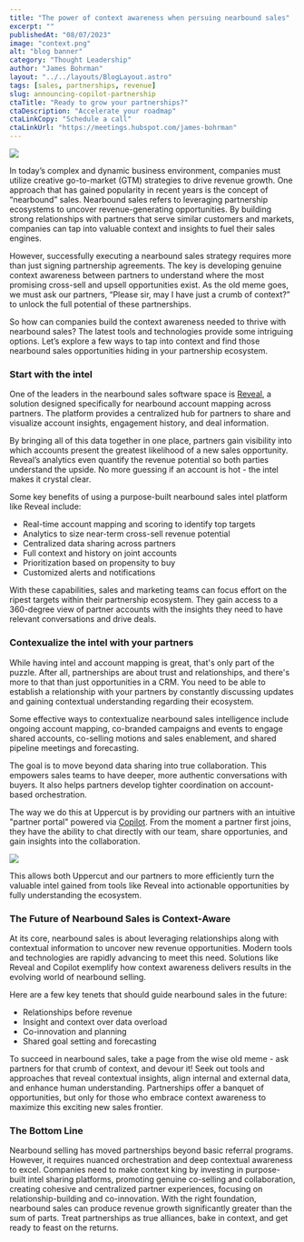 ```yaml
---
title: "The power of context awareness when persuing nearbound sales"
excerpt: ""
publishedAt: "08/07/2023"
image: "context.png"
alt: "blog banner"
category: "Thought Leadership"
author: "James Bohrman"
layout: "../../layouts/BlogLayout.astro"
tags: [sales, partnerships, revenue]
slug: announcing-copilot-partnership
ctaTitle: "Ready to grow your partnerships?"
ctaDescription: "Accelerate your roadmap"
ctaLinkCopy: "Schedule a call"
ctaLinkUrl: "https://meetings.hubspot.com/james-bohrman"
---
```


![](../context.png)

In today’s complex and dynamic business environment, companies must utilize creative go-to-market (GTM) strategies to drive revenue growth. One approach that has gained popularity in recent years is the concept of “nearbound” sales. Nearbound sales refers to leveraging partnership ecosystems to uncover revenue-generating opportunities. By building strong relationships with partners that serve similar customers and markets, companies can tap into valuable context and insights to fuel their sales engines.

However, successfully executing a nearbound sales strategy requires more than just signing partnership agreements. The key is developing genuine context awareness between partners to understand where the most promising cross-sell and upsell opportunities exist. As the old meme goes, we must ask our partners, “Please sir, may I have just a crumb of context?” to unlock the full potential of these partnerships.

So how can companies build the context awareness needed to thrive with nearbound sales? The latest tools and technologies provide some intriguing options. Let’s explore a few ways to tap into context and find those nearbound sales opportunities hiding in your partnership ecosystem.

### Start with the intel

One of the leaders in the nearbound sales software space is [Reveal](https://www.reveal.co), a solution designed specifically for nearbound account mapping across partners. The platform provides a centralized hub for partners to share and visualize account insights, engagement history, and deal information.

By bringing all of this data together in one place, partners gain visibility into which accounts present the greatest likelihood of a new sales opportunity. Reveal’s analytics even quantify the revenue potential so both parties understand the upside. No more guessing if an account is hot - the intel makes it crystal clear.

Some key benefits of using a purpose-built nearbound sales intel platform like Reveal include:

- Real-time account mapping and scoring to identify top targets
- Analytics to size near-term cross-sell revenue potential
- Centralized data sharing across partners
- Full context and history on joint accounts
- Prioritization based on propensity to buy
- Customized alerts and notifications

With these capabilities, sales and marketing teams can focus effort on the ripest targets within their partnership ecosystem. They gain access to a 360-degree view of partner accounts with the insights they need to have relevant conversations and drive deals.

### Contexualize the intel with your partners

While having intel and account mapping is great, that's only part of the puzzle. After all, partnerships are about trust and relationships, and there's more to that than just opportunities in a CRM. You need to be able to establish a relationship with your partners by constantly discussing updates and gaining contextual understanding regarding their ecosystem.

Some effective ways to contextualize nearbound sales intelligence include ongoing account mapping, co-branded campaigns and events to engage shared accounts, co-selling motions and sales enablement, and shared pipeline meetings and forecasting. 

The goal is to move beyond data sharing into true collaboration. This empowers sales teams to have deeper, more authentic conversations with buyers. It also helps partners develop tighter coordination on account-based orchestration.

The way we do this at Uppercut is by providing our partners with an intuitive "partner portal" powered via [Copilot](https://www.tryuppercut.com/blog/announcing-copilot-partnership). From the moment a partner first joins, they have the ability to chat directly with our team, share opportunies, and gain insights into the collaboration. 

![](../portal.png)

This allows both Uppercut and our partners to more efficiently turn the valuable intel gained from tools like Reveal into actionable opportunities by fully understanding the ecosystem. 

### The Future of Nearbound Sales is Context-Aware

At its core, nearbound sales is about leveraging relationships along with contextual information to uncover new revenue opportunities. Modern tools and technologies are rapidly advancing to meet this need. Solutions like Reveal and Copilot exemplify how context awareness delivers results in the evolving world of nearbound selling.

Here are a few key tenets that should guide nearbound sales in the future:

- Relationships before revenue
- Insight and context over data overload
- Co-innovation and planning
- Shared goal setting and forecasting

To succeed in nearbound sales, take a page from the wise old meme - ask partners for that crumb of context, and devour it! Seek out tools and approaches that reveal contextual insights, align internal and external data, and enhance human understanding. Partnerships offer a banquet of opportunities, but only for those who embrace context awareness to maximize this exciting new sales frontier.

### The Bottom Line

Nearbound selling has moved partnerships beyond basic referral programs. However, it requires nuanced orchestration and deep contextual awareness to excel. Companies need to make context king by investing in purpose-built intel sharing platforms, promoting genuine co-selling and collaboration, creating cohesive and centralized partner experiences, focusing on relationship-building and co-innovation. With the right foundation, nearbound sales can produce revenue growth significantly greater than the sum of parts. Treat partnerships as true alliances, bake in context, and get ready to feast on the returns.